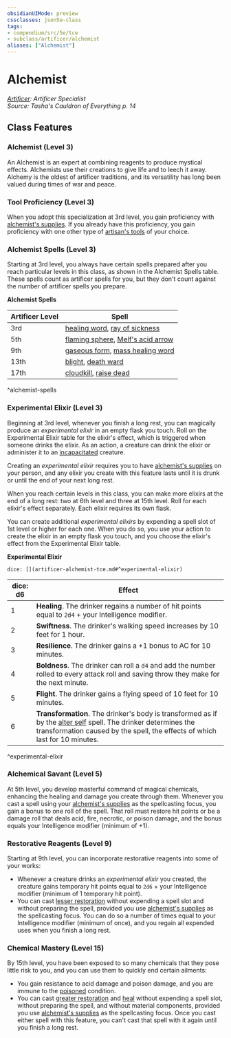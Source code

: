 ```yaml
---
obsidianUIMode: preview
cssclasses: json5e-class
tags:
- compendium/src/5e/tce
- subclass/artificer/alchemist
aliases: ["Alchemist"]
---
```

# Alchemist
*[Artificer](artificer-tce.md): Artificer Specialist*  
*Source: Tasha's Cauldron of Everything p. 14*  


## Class Features

### Alchemist (Level 3)

An Alchemist is an expert at combining reagents to produce mystical effects. Alchemists use their creations to give life and to leech it away. Alchemy is the oldest of artificer traditions, and its versatility has long been valued during times of war and peace.

### Tool Proficiency (Level 3)

When you adopt this specialization at 3rd level, you gain proficiency with [alchemist's supplies](5E2014官方资源/items/alchemists-supplies.md). If you already have this proficiency, you gain proficiency with one other type of [artisan's tools](5E2014官方资源/items/artisans-tools.md) of your choice.

### Alchemist Spells (Level 3)

Starting at 3rd level, you always have certain spells prepared after you reach particular levels in this class, as shown in the Alchemist Spells table. These spells count as artificer spells for you, but they don't count against the number of artificer spells you prepare.

**Alchemist Spells**

| Artificer Level | Spell |
|-----------------|-------|
| 3rd | [healing word](5E2014官方资源/spells/healing-word.md), [ray of sickness](5E2014官方资源/spells/ray-of-sickness.md) |
| 5th | [flaming sphere](5E2014官方资源/spells/flaming-sphere.md), [Melf's acid arrow](5E2014官方资源/spells/melfs-acid-arrow.md) |
| 9th | [gaseous form](5E2014官方资源/spells/gaseous-form.md), [mass healing word](5E2014官方资源/spells/mass-healing-word.md) |
| 13th | [blight](5E2014官方资源/spells/blight.md), [death ward](5E2014官方资源/spells/death-ward.md) |
| 17th | [cloudkill](5E2014官方资源/spells/cloudkill.md), [raise dead](5E2014官方资源/spells/raise-dead.md) |
^alchemist-spells

### Experimental Elixir (Level 3)

Beginning at 3rd level, whenever you finish a long rest, you can magically produce an *experimental elixir* in an empty flask you touch. Roll on the Experimental Elixir table for the elixir's effect, which is triggered when someone drinks the elixir. As an action, a creature can drink the elixir or administer it to an [incapacitated](5E2014官方资源/规则/conditions.md#incapacitated) creature.

Creating an *experimental elixir* requires you to have [alchemist's supplies](5E2014官方资源/items/alchemists-supplies.md) on your person, and any elixir you create with this feature lasts until it is drunk or until the end of your next long rest.

When you reach certain levels in this class, you can make more elixirs at the end of a long rest: two at 6th level and three at 15th level. Roll for each elixir's effect separately. Each elixir requires its own flask.

You can create additional *experimental elixirs* by expending a spell slot of 1st level or higher for each one. When you do so, you use your action to create the elixir in an empty flask you touch, and you choose the elixir's effect from the Experimental Elixir table.

**Experimental Elixir**

`dice: [](artificer-alchemist-tce.md#^experimental-elixir)`

| dice: d6 | Effect |
|----------|--------|
| 1 | **Healing**. The drinker regains a number of hit points equal to `2d4` + your Intelligence modifier. |
| 2 | **Swiftness**. The drinker's walking speed increases by 10 feet for 1 hour. |
| 3 | **Resilience**. The drinker gains a +1 bonus to AC for 10 minutes. |
| 4 | **Boldness**. The drinker can roll a `d4` and add the number rolled to every attack roll and saving throw they make for the next minute. |
| 5 | **Flight**. The drinker gains a flying speed of 10 feet for 10 minutes. |
| 6 | **Transformation**. The drinker's body is transformed as if by the [alter self](5E2014官方资源/spells/alter-self.md) spell. The drinker determines the transformation caused by the spell, the effects of which last for 10 minutes. |
^experimental-elixir

### Alchemical Savant (Level 5)

At 5th level, you develop masterful command of magical chemicals, enhancing the healing and damage you create through them. Whenever you cast a spell using your [alchemist's supplies](5E2014官方资源/items/alchemists-supplies.md) as the spellcasting focus, you gain a bonus to one roll of the spell. That roll must restore hit points or be a damage roll that deals acid, fire, necrotic, or poison damage, and the bonus equals your Intelligence modifier (minimum of +1).

### Restorative Reagents (Level 9)

Starting at 9th level, you can incorporate restorative reagents into some of your works:

- Whenever a creature drinks an *experimental elixir* you created, the creature gains temporary hit points equal to `2d6` + your Intelligence modifier (minimum of 1 temporary hit point).  
- You can cast [lesser restoration](5E2014官方资源/spells/lesser-restoration.md) without expending a spell slot and without preparing the spell, provided you use [alchemist's supplies](5E2014官方资源/items/alchemists-supplies.md) as the spellcasting focus. You can do so a number of times equal to your Intelligence modifier (minimum of once), and you regain all expended uses when you finish a long rest.  

### Chemical Mastery (Level 15)

By 15th level, you have been exposed to so many chemicals that they pose little risk to you, and you can use them to quickly end certain ailments:

- You gain resistance to acid damage and poison damage, and you are immune to the [poisoned](5E2014官方资源/规则/conditions.md#poisoned) condition.  
- You can cast [greater restoration](5E2014官方资源/spells/greater-restoration.md) and [heal](5E2014官方资源/spells/heal.md) without expending a spell slot, without preparing the spell, and without material components, provided you use [alchemist's supplies](5E2014官方资源/items/alchemists-supplies.md) as the spellcasting focus. Once you cast either spell with this feature, you can't cast that spell with it again until you finish a long rest.
